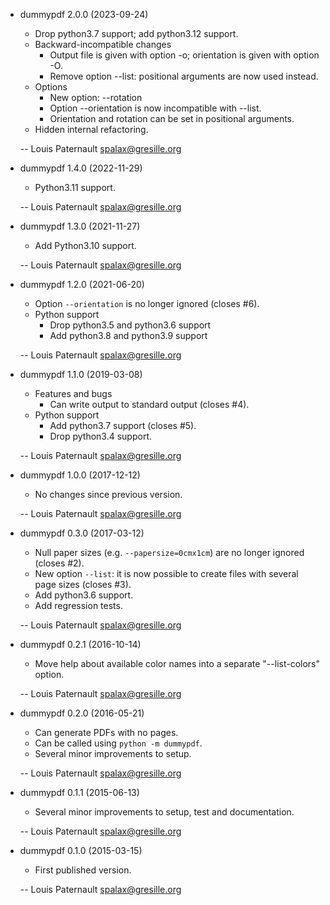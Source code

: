 * dummypdf 2.0.0 (2023-09-24)

    * Drop python3.7 support; add python3.12 support.
    * Backward-incompatible changes
        * Output file is given with option -o; orientation is given with option -O.
        * Remove option --list: positional arguments are now used instead.
    * Options
        * New option: --rotation
        * Option --orientation is now incompatible with --list.
        * Orientation and rotation can be set in positional arguments.
    * Hidden internal refactoring.

    -- Louis Paternault <spalax@gresille.org>

* dummypdf 1.4.0 (2022-11-29)

    * Python3.11 support.

    -- Louis Paternault <spalax@gresille.org>

* dummypdf 1.3.0 (2021-11-27)

    * Add Python3.10 support.

    -- Louis Paternault <spalax@gresille.org>

* dummypdf 1.2.0 (2021-06-20)

    * Option `--orientation` is no longer ignored (closes #6).
    * Python support
      * Drop python3.5 and python3.6 support
      * Add python3.8 and python3.9 support

    -- Louis Paternault <spalax@gresille.org>

* dummypdf 1.1.0 (2019-03-08)

    * Features and bugs
      * Can write output to standard output (closes #4).
    * Python support
      * Add python3.7 support (closes #5).
      * Drop python3.4 support.

    -- Louis Paternault <spalax@gresille.org>

* dummypdf 1.0.0 (2017-12-12)

    * No changes since previous version.

    -- Louis Paternault <spalax@gresille.org>

* dummypdf 0.3.0 (2017-03-12)

    * Null paper sizes (e.g. `--papersize=0cmx1cm`) are no longer ignored (closes #2).
    * New option `--list`: it is now possible to create files with several page sizes (closes #3).
    * Add python3.6 support.
    * Add regression tests.

    -- Louis Paternault <spalax@gresille.org>

* dummypdf 0.2.1 (2016-10-14)

    * Move help about available color names into a separate "--list-colors" option.

    -- Louis Paternault <spalax@gresille.org>

* dummypdf 0.2.0 (2016-05-21)

    * Can generate PDFs with no pages.
    * Can be called using `python -m dummypdf`.
    * Several minor improvements to setup.

    -- Louis Paternault <spalax@gresille.org>

* dummypdf 0.1.1 (2015-06-13)

    * Several minor improvements to setup, test and documentation.

    -- Louis Paternault <spalax@gresille.org>

* dummypdf 0.1.0 (2015-03-15)

    * First published version.

    -- Louis Paternault <spalax@gresille.org>

